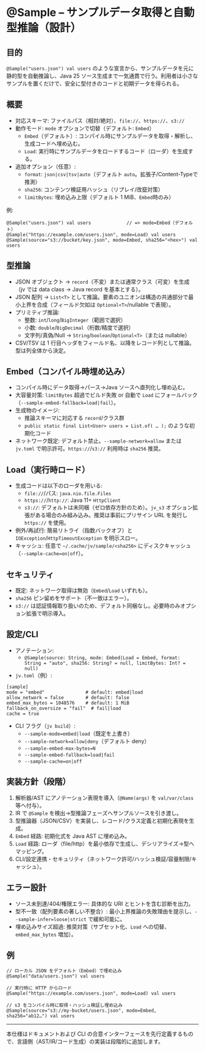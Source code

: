 # @Sample – サンプルデータ取得と自動型推論（設計）

## 目的
`@Sample("users.json") val users` のような宣言から、サンプルデータを元に静的型を自動推論し、Java 25 ソース生成まで一気通貫で行う。利用者は小さなサンプルを置くだけで、安全に型付きのコードと初期データを得られる。

## 概要
- 対応スキーマ: ファイルパス（相対/絶対）、`file://`、`https://`、`s3://`
- 動作モード: `mode` オプションで切替（デフォルト: `Embed`）
  - `Embed`（デフォルト）: コンパイル時にサンプルデータを取得・解析し、生成コードへ埋め込む。
  - `Load`: 実行時にサンプルデータをロードするコード（ローダ）を生成する。
- 追加オプション（任意）:
  - `format`: `json|csv|tsv|auto`（デフォルト `auto`。拡張子/Content-Typeで推測）
  - `sha256`: コンテンツ検証用ハッシュ（リプレイ/改竄対策）
  - `limitBytes`: 埋め込み上限（デフォルト 1 MiB、`Embed`時のみ）

例:
```
@Sample("users.json") val users             // => mode=Embed（デフォルト）
@Sample("https://example.com/users.json", mode=Load) val users
@Sample(source="s3://bucket/key.json", mode=Embed, sha256="<hex>") val users
```

## 型推論
- JSON オブジェクト → `record`（不変）または通常クラス（可変）を生成（jv では data class → Java record を基本とする）。
- JSON 配列 → `List<T>` として推論。要素のユニオンは構造の共通部分で最小上界を合成（フィールド欠如は `Optional<T>`/nullable で表現）。
- プリミティブ推論:
  - 整数: `int`/`long`/`BigInteger`（範囲で選択）
  - 小数: `double`/`BigDecimal`（桁数/精度で選択）
  - 文字列/真偽/Null → `String`/`boolean`/`Optional<T>`（または nullable）
- CSV/TSV は 1 行目ヘッダをフィールド名、以降をレコード列として推論。型は列全体から決定。

## Embed（コンパイル時埋め込み）
- コンパイル時にデータ取得→パース→Java ソースへ直列化し埋め込む。
- 大容量対策: `limitBytes` 超過でビルド失敗 or 自動で `Load` にフォールバック（`--sample-embed-fallback=load|fail`）。
- 生成物のイメージ:
  - 推論スキーマに対応する `record`/クラス群
  - `public static final List<User> users = List.of( … );` のような初期化コード
- ネットワーク既定: デフォルト禁止。`--sample-network=allow` または `jv.toml` で明示許可。`https://`/`s3://` 利用時は `sha256` 推奨。

## Load（実行時ロード）
- 生成コードは以下のローダを用いる:
  - `file://`/パス: `java.nio.file.Files`
  - `https://`/`http://`: Java 11+ `HttpClient`
  - `s3://`: デフォルトは未同梱（ゼロ依存方針のため）。`jv_s3` オプション拡張がある場合のみ組み込み。推奨は事前にプリサイン URL を発行し `https://` を使用。
- 例外/再試行: 簡易リトライ（指数バックオフ）と `IOException`/`HttpTimeoutException` を明示スロー。
- キャッシュ: 任意で `~/.cache/jv/sample/<sha256>` にディスクキャッシュ（`--sample-cache=on|off`）。

## セキュリティ
- 既定: ネットワーク取得は無効（`Embed`/`Load` いずれも）。
- `sha256` ピン留めをサポート（不一致はエラー）。
- `s3://` は認証情報取り扱いのため、デフォルト同梱なし。必要時のみオプション拡張で明示導入。

## 設定/CLI
- アノテーション:
  - `@Sample(source: String, mode: Embed|Load = Embed, format: String = "auto", sha256: String? = null, limitBytes: Int? = null)`
- `jv.toml`（例）:
```
[sample]
mode = "embed"               # default: embed|load
allow_network = false        # default: false
embed_max_bytes = 1048576    # default: 1 MiB
fallback_on_oversize = "fail"  # fail|load
cache = true
```
- CLI フラグ（`jv build`）:
  - `--sample-mode=embed|load`（既定を上書き）
  - `--sample-network=allow|deny`（デフォルト deny）
  - `--sample-embed-max-bytes=N`
  - `--sample-embed-fallback=load|fail`
  - `--sample-cache=on|off`

## 実装方針（段階）
1) 解析器/AST にアノテーション表現を導入（`@Name(args)` を `val/var/class` 等へ付与）。
2) IR で `@Sample` を検出→型推論フェーズへサンプルソースを引き渡し。
3) 型推論器（JSON/CSV）を実装し、レコード/クラス定義と初期化表現を生成。
4) `Embed` 経路: 初期化式を Java AST に埋め込み。
5) `Load` 経路: ローダ（file/http）を最小依存で生成し、デシリアライズ→型へマッピング。
6) CLI/設定連携・セキュリティ（ネットワーク許可/ハッシュ検証/容量制限/キャッシュ）。

## エラー設計
- ソース未到達/404/権限エラー: 具体的な URI とヒントを含む診断を出力。
- 型不一致（配列要素の著しい不整合）: 最小上界推論の失敗理由を提示し、`--sample-infer=loose|strict` で緩和可能に。
- 埋め込みサイズ超過: 推奨対策（サブセット化、`Load` への切替、`embed_max_bytes` 増加）。

## 例
```
// ローカル JSON をデフォルト（Embed）で埋め込み
@Sample("data/users.json") val users

// 実行時に HTTP からロード
@Sample("https://example.com/users.json", mode=Load) val users

// s3 をコンパイル時に取得・ハッシュ検証し埋め込み
@Sample(source="s3://my-bucket/users.json", mode=Embed, sha256="ab12…") val users
```

---
本仕様はドキュメントおよび CLI の合意インターフェースを先行定義するもので、言語側（AST/IR/コード生成）の実装は段階的に追加します。

